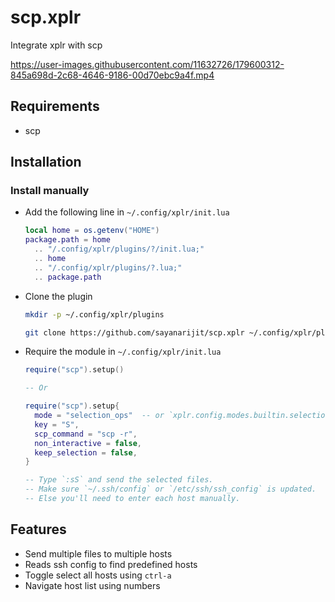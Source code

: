 # scp.xplr

Integrate xplr with scp

https://user-images.githubusercontent.com/11632726/179600312-845a698d-2c68-4646-9186-00d70ebc9a4f.mp4

## Requirements

- scp

## Installation

### Install manually

- Add the following line in `~/.config/xplr/init.lua`

  ```lua
  local home = os.getenv("HOME")
  package.path = home
    .. "/.config/xplr/plugins/?/init.lua;"
    .. home
    .. "/.config/xplr/plugins/?.lua;"
    .. package.path
  ```

- Clone the plugin

  ```bash
  mkdir -p ~/.config/xplr/plugins

  git clone https://github.com/sayanarijit/scp.xplr ~/.config/xplr/plugins/scp
  ```

- Require the module in `~/.config/xplr/init.lua`

  ```lua
  require("scp").setup()

  -- Or

  require("scp").setup{
    mode = "selection_ops"  -- or `xplr.config.modes.builtin.selection_ops`
    key = "S",
    scp_command = "scp -r",
    non_interactive = false,
    keep_selection = false,
  }

  -- Type `:sS` and send the selected files.
  -- Make sure `~/.ssh/config` or `/etc/ssh/ssh_config` is updated.
  -- Else you'll need to enter each host manually.
  ```

## Features

- Send multiple files to multiple hosts
- Reads ssh config to find predefined hosts
- Toggle select all hosts using `ctrl-a`
- Navigate host list using numbers
